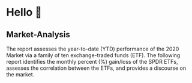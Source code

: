 # Hello 👋

## Market-Analysis

The report assesses the year-to-date (YTD) performance of the 2020 Market via a family of ten exchange-traded funds (ETF). The following report identifies the monthly percent (%) gain/loss of the SPDR ETFs, assesses the correlation between the ETFs, and provides a discourse on the market.
